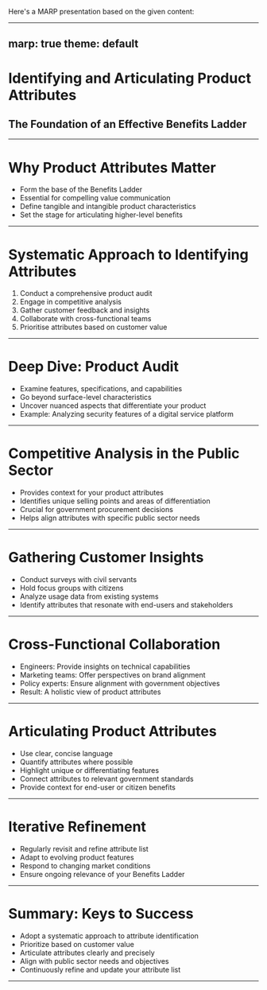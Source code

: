 Here's a MARP presentation based on the given content:

---
marp: true
theme: default
---

# Identifying and Articulating Product Attributes
## The Foundation of an Effective Benefits Ladder

---

# Why Product Attributes Matter

- Form the base of the Benefits Ladder
- Essential for compelling value communication
- Define tangible and intangible product characteristics
- Set the stage for articulating higher-level benefits

---

# Systematic Approach to Identifying Attributes

1. Conduct a comprehensive product audit
2. Engage in competitive analysis
3. Gather customer feedback and insights
4. Collaborate with cross-functional teams
5. Prioritise attributes based on customer value

---

# Deep Dive: Product Audit

- Examine features, specifications, and capabilities
- Go beyond surface-level characteristics
- Uncover nuanced aspects that differentiate your product
- Example: Analyzing security features of a digital service platform

---

# Competitive Analysis in the Public Sector

- Provides context for your product attributes
- Identifies unique selling points and areas of differentiation
- Crucial for government procurement decisions
- Helps align attributes with specific public sector needs

---

# Gathering Customer Insights

- Conduct surveys with civil servants
- Hold focus groups with citizens
- Analyze usage data from existing systems
- Identify attributes that resonate with end-users and stakeholders

---

# Cross-Functional Collaboration

- Engineers: Provide insights on technical capabilities
- Marketing teams: Offer perspectives on brand alignment
- Policy experts: Ensure alignment with government objectives
- Result: A holistic view of product attributes

---

# Articulating Product Attributes

- Use clear, concise language
- Quantify attributes where possible
- Highlight unique or differentiating features
- Connect attributes to relevant government standards
- Provide context for end-user or citizen benefits

---

# Iterative Refinement

- Regularly revisit and refine attribute list
- Adapt to evolving product features
- Respond to changing market conditions
- Ensure ongoing relevance of your Benefits Ladder

---

# Summary: Keys to Success

- Adopt a systematic approach to attribute identification
- Prioritize based on customer value
- Articulate attributes clearly and precisely
- Align with public sector needs and objectives
- Continuously refine and update your attribute list

---